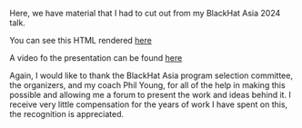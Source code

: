 Here, we have material that I had to cut out from my BlackHat Asia 2024 talk.

You can see this HTML rendered [here](https://rocky.github.io/blackhat-asia-2024-additional/)

A video fo the presentation can be found [here](https://www.youtube.com/watch?v=NA77SFncppE)


Again, I would like to thank the BlackHat Asia program selection committee, the organizers, and my coach Phil Young, for all of the help in making this possible and allowing me a forum to present the work and ideas behind it. I receive very little compensation for the years of work I have spent on this, the recognition is appreciated.
